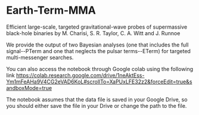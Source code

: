 # Earth-Term-MMA
Efficient large-scale, targeted gravitational-wave probes of supermassive black-hole binaries
by M. Charisi, S. R. Taylor, C. A. Witt and J. Runnoe

We provide the output of two Bayesian analyses (one that includes the full signal--PTerm and one that neglects the pulsar terms--ETerm) for targeted multi-messenger searches. 

You can also access the notebook through Google colab using the following link
https://colab.research.google.com/drive/1neAktEss-Ym1mFeAHa9V4CG2eVAD6KoL#scrollTo=XaPUxLFE32z2&forceEdit=true&sandboxMode=true

The notebook assumes that the data file is saved in your Google Drive, so you should either save the file in your Drive or change the path to the file.

